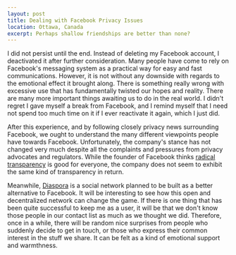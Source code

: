 ```yaml
---
layout: post
title: Dealing with Facebook Privacy Issues
location: Ottawa, Canada
excerpt: Perhaps shallow friendships are better than none?
---
```


I did not persist until the end. Instead of deleting my Facebook account, I deactivated it after further consideration. Many people have come to rely on Facebook's messaging system as a practical way for easy and fast communications. However, it is not without any downside with regards to the emotional effect it brought along. There is something really wrong with excessive use that has fundamentally twisted our hopes and reality. There are many more important things awaiting us to do in the real world. I didn't regret I gave myself a break from Facebook, and I remind myself that I need not spend too much time on it if I ever reactivate it again, which I just did.

After this experience, and by following closely privacy news surrounding Facebook, we ought to understand the many different viewpoints people have towards Facebook. Unfortunately, the company's stance has not changed very much despite all the complaints and pressures from privacy advocates and regulators. While the founder of Facebook thinks [radical transparency](http://www.zephoria.org/thoughts/archives/2010/05/14/facebook-and-radical-transparency-a-rant.html) is good for everyone, the company does not seem to exhibit the same kind of transparency in return.

Meanwhile, [Diaspora](http://joindiaspora.com/) is a social network planned to be built as a better alternative to Facebook. It will be interesting to see how this open and decentralized network can change the game. If there is one thing that has been quite successful to keep me as a user, it will be that we don't know those people in our contact list as much as we thought we did. Therefore, once in a while, there will be random nice surprises from people who suddenly decide to get in touch, or those who express their common interest in the stuff we share. It can be felt as a kind of emotional support and warmthness.


